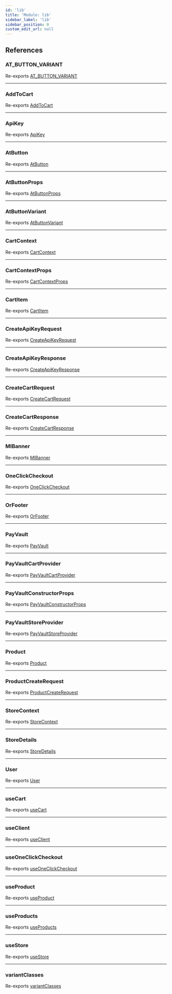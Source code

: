 ```yaml
---
id: 'lib'
title: 'Module: lib'
sidebar_label: 'lib'
sidebar_position: 0
custom_edit_url: null
---
```


## References

### AT_BUTTON_VARIANT

Re-exports [AT_BUTTON_VARIANT](#at_button_variant)

---

### AddToCart

Re-exports [AddToCart](#addtocart)

---

### ApiKey

Re-exports [ApiKey](../interfaces/.ApiKey)

---

### AtButton

Re-exports [AtButton](#atbutton)

---

### AtButtonProps

Re-exports [AtButtonProps](../interfaces/.AtButtonProps)

---

### AtButtonVariant

Re-exports [AtButtonVariant](#atbuttonvariant)

---

### CartContext

Re-exports [CartContext](#cartcontext)

---

### CartContextProps

Re-exports [CartContextProps](../interfaces/.CartContextProps)

---

### CartItem

Re-exports [CartItem](../interfaces/.CartItem)

---

### CreateApiKeyRequest

Re-exports [CreateApiKeyRequest](../interfaces/.CreateApiKeyRequest)

---

### CreateApiKeyResponse

Re-exports [CreateApiKeyResponse](../interfaces/.CreateApiKeyResponse)

---

### CreateCartRequest

Re-exports [CreateCartRequest](../interfaces/.CreateCartRequest)

---

### CreateCartResponse

Re-exports [CreateCartResponse](../interfaces/.CreateCartResponse)

---

### MlBanner

Re-exports [MlBanner](#mlbanner)

---

### OneClickCheckout

Re-exports [OneClickCheckout](#oneclickcheckout)

---

### OrFooter

Re-exports [OrFooter](#orfooter)

---

### PayVault

Re-exports [PayVault](../classes/.PayVault)

---

### PayVaultCartProvider

Re-exports [PayVaultCartProvider](#payvaultcartprovider)

---

### PayVaultConstructorProps

Re-exports [PayVaultConstructorProps](../interfaces/.PayVaultConstructorProps)

---

### PayVaultStoreProvider

Re-exports [PayVaultStoreProvider](#payvaultstoreprovider)

---

### Product

Re-exports [Product](#product)

---

### ProductCreateRequest

Re-exports [ProductCreateRequest](#productcreaterequest)

---

### StoreContext

Re-exports [StoreContext](#storecontext)

---

### StoreDetails

Re-exports [StoreDetails](#storedetails)

---

### User

Re-exports [User](#user)

---

### useCart

Re-exports [useCart](#usecart)

---

### useClient

Re-exports [useClient](#useclient)

---

### useOneClickCheckout

Re-exports [useOneClickCheckout](#useoneclickcheckout)

---

### useProduct

Re-exports [useProduct](#useproduct)

---

### useProducts

Re-exports [useProducts](#useproducts)

---

### useStore

Re-exports [useStore](#usestore)

---

### variantClasses

Re-exports [variantClasses](#variantclasses)
